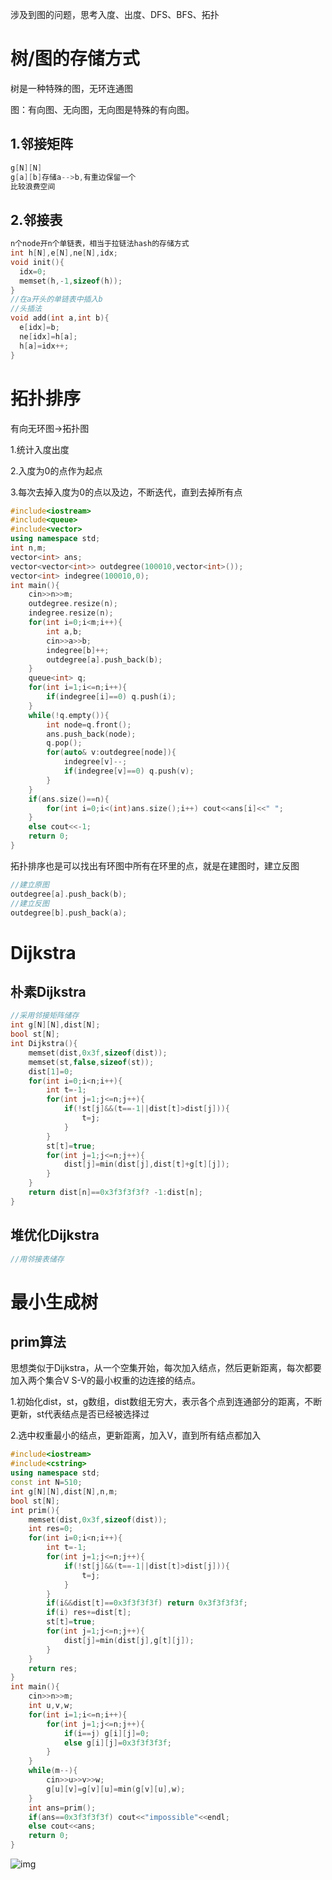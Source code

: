涉及到图的问题，思考入度、出度、DFS、BFS、拓扑

# 树/图的存储方式

树是一种特殊的图，无环连通图

图：有向图、无向图，无向图是特殊的有向图。

## 1.邻接矩阵

```c++
g[N][N]
g[a][b]存储a-->b,有重边保留一个
比较浪费空间
```

## 2.邻接表

```c++
n个node开n个单链表，相当于拉链法hash的存储方式
int h[N],e[N],ne[N],idx;
void init(){
  idx=0;
  memset(h,-1,sizeof(h));
}
//在a开头的单链表中插入b
//头插法
void add(int a,int b){
  e[idx]=b;
  ne[idx]=h[a];
  h[a]=idx++;
}
```



# 拓扑排序

有向无环图->拓扑图

1.统计入度出度

2.入度为0的点作为起点

3.每次去掉入度为0的点以及边，不断迭代，直到去掉所有点

```c++
#include<iostream>
#include<queue>
#include<vector>
using namespace std;
int n,m;
vector<int> ans;
vector<vector<int>> outdegree(100010,vector<int>());
vector<int> indegree(100010,0);
int main(){
    cin>>n>>m;
    outdegree.resize(n);
    indegree.resize(n);
    for(int i=0;i<m;i++){
        int a,b;
        cin>>a>>b;
        indegree[b]++;
        outdegree[a].push_back(b);
    }
    queue<int> q;
    for(int i=1;i<=n;i++){
        if(indegree[i]==0) q.push(i);
    }
    while(!q.empty()){
        int node=q.front();
        ans.push_back(node);
        q.pop();
        for(auto& v:outdegree[node]){
            indegree[v]--;
            if(indegree[v]==0) q.push(v);
        }
    }
    if(ans.size()==n){
        for(int i=0;i<(int)ans.size();i++) cout<<ans[i]<<" ";
    }
    else cout<<-1;
    return 0;
}
```



拓扑排序也是可以找出有环图中所有在环里的点，就是在建图时，建立反图

```c++
//建立原图
outdegree[a].push_back(b);
//建立反图
outdegree[b].push_back(a);
```



# Dijkstra

## 朴素Dijkstra

```c++
//采用邻接矩阵储存
int g[N][N],dist[N];
bool st[N];
int Dijkstra(){
    memset(dist,0x3f,sizeof(dist));
    memset(st,false,sizeof(st));
    dist[1]=0;
    for(int i=0;i<n;i++){
        int t=-1;
        for(int j=1;j<=n;j++){
            if(!st[j]&&(t==-1||dist[t]>dist[j])){
                t=j;
            }
        }
        st[t]=true;
        for(int j=1;j<=n;j++){
            dist[j]=min(dist[j],dist[t]+g[t][j]);
        }
    }
    return dist[n]==0x3f3f3f3f? -1:dist[n];
}
```

## 堆优化Dijkstra

```c++
//用邻接表储存
```

# 最小生成树

## prim算法

思想类似于Dijkstra，从一个空集开始，每次加入结点，然后更新距离，每次都要加入两个集合V S-V的最小权重的边连接的结点。

1.初始化dist，st，g数组，dist数组无穷大，表示各个点到连通部分的距离，不断更新，st代表结点是否已经被选择过

2.选中权重最小的结点，更新距离，加入V，直到所有结点都加入

```c++
#include<iostream>
#include<cstring>
using namespace std;
const int N=510;
int g[N][N],dist[N],n,m;
bool st[N];
int prim(){
	memset(dist,0x3f,sizeof(dist));
	int res=0;
	for(int i=0;i<n;i++){
  		int t=-1;
  		for(int j=1;j<=n;j++){
    	  	if(!st[j]&&(t==-1||dist[t]>dist[j])){
          		t=j;
       		}
    	}
  		if(i&&dist[t]==0x3f3f3f3f) return 0x3f3f3f3f;
  		if(i) res+=dist[t];
  		st[t]=true;
  		for(int j=1;j<=n;j++){
      		dist[j]=min(dist[j],g[t][j]);
    	}
	}
    return res;
}
int main(){
    cin>>n>>m;
    int u,v,w;
    for(int i=1;i<=n;i++){
        for(int j=1;j<=n;j++){
            if(i==j) g[i][j]=0;
            else g[i][j]=0x3f3f3f3f;
        }
    }
    while(m--){
        cin>>u>>v>>w;
        g[u][v]=g[v][u]=min(g[v][u],w);
    }
    int ans=prim();
    if(ans==0x3f3f3f3f) cout<<"impossible"<<endl;
    else cout<<ans;
    return 0;
}
```

![img](https://fc.dianhsu.top/lc?user=cloneyate&loc=cn&req=rating)
